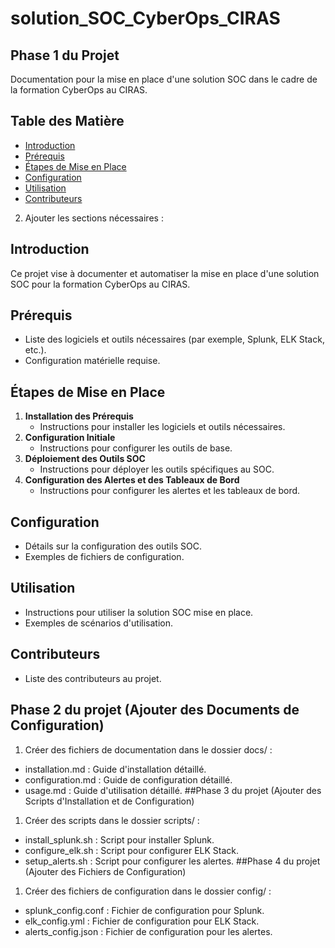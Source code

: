 # solution_SOC_CyberOps_CIRAS 
## Phase 1 du Projet 
Documentation pour la mise en place d'une solution SOC dans le cadre de la formation CyberOps au CIRAS.
## Table des Matière
- [Introduction](#introduction)
- [Prérequis](#prérequis)
- [Étapes de Mise en Place](#étapes-de-mise-en-place)
- [Configuration](#configuration)
- [Utilisation](#utilisation)
- [Contributeurs](#contributeurs)
2. Ajouter les sections nécessaires :
## Introduction
Ce projet vise à documenter et automatiser la mise en place d'une solution SOC pour la formation CyberOps au CIRAS.
## Prérequis
- Liste des logiciels et outils nécessaires (par exemple, Splunk, ELK Stack, etc.).
- Configuration matérielle requise.
## Étapes de Mise en Place
1. **Installation des Prérequis**
   - Instructions pour installer les logiciels et outils nécessaires.
2. **Configuration Initiale**
   - Instructions pour configurer les outils de base.
3. **Déploiement des Outils SOC**
   - Instructions pour déployer les outils spécifiques au SOC.
4. **Configuration des Alertes et des Tableaux de Bord**
   - Instructions pour configurer les alertes et les tableaux de bord.
## Configuration
- Détails sur la configuration des outils SOC.
- Exemples de fichiers de configuration.
## Utilisation
- Instructions pour utiliser la solution SOC mise en place.
- Exemples de scénarios d'utilisation.
## Contributeurs
- Liste des contributeurs au projet.
## Phase 2 du projet (Ajouter des Documents de Configuration)
1. Créer des fichiers de documentation dans le dossier docs/ :
- installation.md : Guide d'installation détaillé.
- configuration.md : Guide de configuration détaillé.
- usage.md : Guide d'utilisation détaillé.
##Phase 3 du projet (Ajouter des Scripts d'Installation et de Configuration)
1. Créer des scripts dans le dossier scripts/ :
- install_splunk.sh : Script pour installer Splunk.
- configure_elk.sh : Script pour configurer ELK Stack.
- setup_alerts.sh : Script pour configurer les alertes.
##Phase 4 du projet (Ajouter des Fichiers de Configuration)
1. Créer des fichiers de configuration dans le dossier config/ :
- splunk_config.conf : Fichier de configuration pour Splunk.
- elk_config.yml : Fichier de configuration pour ELK Stack.
- alerts_config.json : Fichier de configuration pour les alertes.
